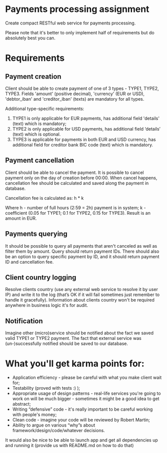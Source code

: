 # Payments processing assignment
Create compact RESTful web service for payments processing.

Please note that it's better to only implement half of requirements but do absolutely best you can.

# Requirements

## Payment creation
Client should be able to create payment of one of 3 types - TYPE1, TYPE2, TYPE3. Fields 'amount' (positive decimal),
'currency' (EUR or USD), 'debtor_iban' and 'creditor_iban' (texts) are mandatory for all types.

Additional type-specific requirements:
1. TYPE1 is only applicable for EUR payments, has additional field 'details' (text) which is mandatory;
2. TYPE2 is only applicable for USD payments, has additional field ‘details’ (text) which is optional.
3. TYPE3 is applicable for payments in both EUR and USD currency, has additional field for creditor bank BIC code
   (text) which is mandatory.

## Payment cancellation
Client should be able to cancel the payment. It is possible to cancel payment only on the day of creation before 00:00.
When cancel happens, cancellation fee should be calculated and saved along the payment in database.

Cancellation fee is calculated as: h * k

Where h - number of full hours (2:59 = 2h) payment is in system; k - coefficient (0.05 for TYPE1; 0.1 for TYPE2, 0.15 for TYPE3). Result is an amount in EUR.

## Payments querying
It should be possible to query all payments that aren't canceled as well as filter them by amount. Query should return payment IDs.
There should also be an option to query specific payment by ID, and it should return payment ID and cancellation fee.

## Client country logging
Resolve clients country (use any external web service to resolve it by user IP) and write it to the log
(that’s OK if it will fail sometimes just remember to handle it gracefully). Information about clients country
won't be required anywhere in business logic it's for audit.

## Notification
Imagine other (micro)service should be notified about the fact we saved valid TYPE1 or TYPE2 payment.
The fact that external service was (un-)successfully notified should be saved to our database.

# What you'll get karma points for:
- Application efficiency - please be careful with what you make client wait for;
- Testability (proved with tests :) );
- Appropriate usage of design patterns - real-life services you're going to work on will be much bigger - sometimes it might be a good idea to get abstract;
- Writing “defensive” code - it's really important to be careful working with people's money;
- Clean code - imagine your code will be reviewed by Robert Martin;
- Ability to argue on various “why”s about framework/design/code/whatever decisions.

It would also be nice to be able to launch app and get all dependencies up and running it (provide us with README.md
on how to do that)
